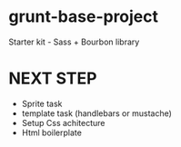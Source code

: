 # grunt-base-project
Starter kit - Sass + Bourbon library

# NEXT STEP

- Sprite task
- template task (handlebars or mustache)
- Setup Css achitecture
- Html boilerplate


